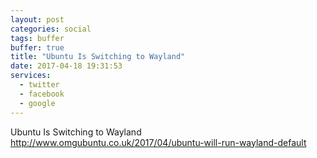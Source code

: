 ```yaml
---
layout: post
categories: social
tags: buffer
buffer: true
title: "Ubuntu Is Switching to Wayland"
date: 2017-04-18 19:31:53
services: 
  - twitter
  - facebook
  - google
---
```

Ubuntu Is Switching to Wayland <a class="url" href="http://www.omgubuntu.co.uk/2017/04/ubuntu-will-run-wayland-default" rel="external nofollow" target="_blank">http://www.omgubuntu.co.uk/2017/04/ubuntu-will-run-wayland-default</a>
